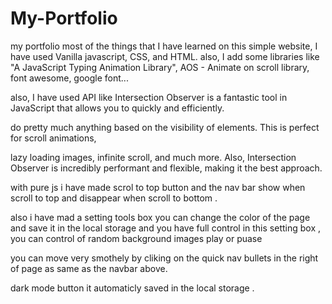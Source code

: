 # My-Portfolio

my portfolio most of the things that I have learned on this simple website,
I have used Vanilla javascript, CSS, and HTML.
also, I add some libraries like "A JavaScript Typing Animation Library",
AOS - Animate on scroll library,
font awesome, google font...

also, I have used API like Intersection Observer is a fantastic tool in JavaScript that allows you to quickly and efficiently.

do pretty much anything based on the visibility of elements. This is perfect for scroll animations,

lazy loading images, infinite scroll, and much more. Also, Intersection Observer is incredibly performant and flexible, making it the best approach.

with pure js i have made scrol to top button and 
the nav bar show when scroll to top and disappear when scroll to bottom .

also i have mad a setting tools box you can change the color of the page and save it in the local storage 
and you have full control in this setting box , you can control of random background images play or puase 

you can move very smothely by cliking on the quick nav bullets in the right of page as same as the navbar above.

dark mode button it automaticly saved in the local storage . 
